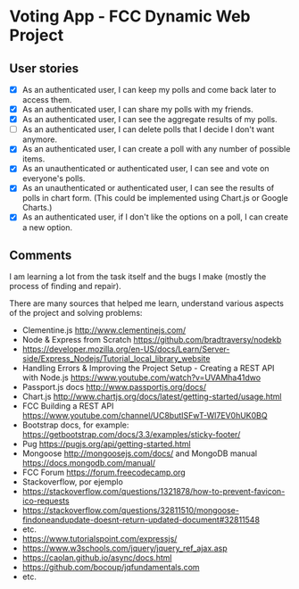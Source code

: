 # Voting App - FCC Dynamic Web Project

## User stories

- [x] As an authenticated user, I can keep my polls and come back later to access them.
- [x] As an authenticated user, I can share my polls with my friends.
- [x] As an authenticated user, I can see the aggregate results of my polls.
- [ ] As an authenticated user, I can delete polls that I decide I don't want anymore.
- [x] As an authenticated user, I can create a poll with any number of possible items.
- [x] As an unauthenticated or authenticated user, I can see and vote on everyone's polls.
- [x] As an unauthenticated or authenticated user, I can see the results of polls in chart form. (This could be implemented using Chart.js or Google Charts.)
- [x] As an authenticated user, if I don't like the options on a poll, I can create a new option.

## Comments

I am learning a lot from the task itself and the bugs I make (mostly the process of finding and repair).

There are many sources that helped me learn, understand various aspects of the project and solving problems: 

* Clementine.js http://www.clementinejs.com/
* Node & Express from Scratch https://github.com/bradtraversy/nodekb
* https://developer.mozilla.org/en-US/docs/Learn/Server-side/Express_Nodejs/Tutorial_local_library_website
* Handling Errors & Improving the Project Setup - Creating a REST API with Node.js https://www.youtube.com/watch?v=UVAMha41dwo
* Passport.js docs http://www.passportjs.org/docs/
* Chart.js http://www.chartjs.org/docs/latest/getting-started/usage.html
* FCC Building a REST API https://www.youtube.com/channel/UC8butISFwT-Wl7EV0hUK0BQ
* Bootstrap docs, for example: https://getbootstrap.com/docs/3.3/examples/sticky-footer/
* Pug https://pugjs.org/api/getting-started.html
* Mongoose http://mongoosejs.com/docs/ and MongoDB manual https://docs.mongodb.com/manual/
* FCC Forum https://forum.freecodecamp.org
* Stackoverflow, por ejemplo 
 * https://stackoverflow.com/questions/1321878/how-to-prevent-favicon-ico-requests
 * https://stackoverflow.com/questions/32811510/mongoose-findoneandupdate-doesnt-return-updated-document#32811548
 * etc.
* https://www.tutorialspoint.com/expressjs/
* https://www.w3schools.com/jquery/jquery_ref_ajax.asp
* https://caolan.github.io/async/docs.html
* https://github.com/bocoup/jqfundamentals.com
* etc.
